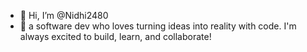 - 👋 Hi, I’m @Nidhi2480
- 👀 a software dev who loves turning ideas into reality with code. I'm always excited to build, learn, and collaborate!

<!---
Nidhi2480/Nidhi2480 is a ✨ special ✨ repository because its `README.md` (this file) appears on your GitHub profile.
You can click the Preview link to take a look at your changes.
--->
